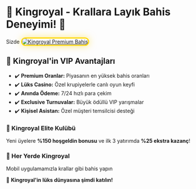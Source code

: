 <h1>👑 Kingroyal - Krallara Layık Bahis Deneyimi! 👑</h1> Sizde

<a href="https://t.me/+vT5xydT9LLBlMzA0" title="Kingroyal Resmi Giriş">
  <img src="https://i.ibb.co/BtMhhf6/g-venligiris.jpg" alt="Kingroyal Premium Bahis" style="max-width: 100%; border: 3px solid #FFD700; border-radius: 15px; box-shadow: 0px 0px 20px rgba(255, 215, 0, 0.5);">
</a>

<h2>💎 Kingroyal'in VIP Avantajları</h2>
<ul>
  <li>✔️ <strong>Premium Oranlar:</strong> Piyasanın en yüksek bahis oranları</li>
  <li>✔️ <strong>Lüks Casino:</strong> Özel krupiyelerle canlı oyun keyfi</li>
  <li>✔️ <strong>Anında Ödeme:</strong> 7/24 hızlı para çekim</li>
  <li>✔️ <strong>Exclusive Turnuvalar:</strong> Büyük ödüllü VIP yarışmalar</li>
  <li>✔️ <strong>Kişisel Asistan:</strong> Özel müşteri temsilcisi desteği</li>
</ul>

<h3>🎁 Kingroyal Elite Kulübü</h3>
<p>Yeni üyelere <strong>%150 hoşgeldin bonusu</strong> ve ilk 3 yatırımda <strong>%25 ekstra kazanç</strong>!</p>

<h3>📱 Her Yerde Kingroyal</h3>
<p>Mobil uygulamamızla krallar gibi bahis yapın</p>

<p>🌟 <strong>Kingroyal'in lüks dünyasına şimdi katılın!</strong></p>

<meta name="description" content="Kingroyal premium bahis platformu: VIP oranlar, lüks casino ve özel hizmetlerle kraliyet deneyimi. Kingroyal giriş adresiyle hemen katılın!">
